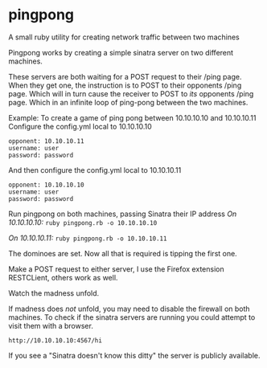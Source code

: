 # pingpong
A small ruby utility for creating network traffic between two machines

Pingpong works by creating a simple sinatra server on two different machines.

These servers are both waiting for a POST request to their /ping page.
When they get one, the instruction is to POST to their opponents /ping page.
Which will in turn cause the receiver to POST to *its* opponents /ping page.
Which in an infinite loop of ping-pong between the two machines.


Example:
To create a game of ping pong between 10.10.10.10 and 10.10.10.11
Configure the config.yml local to 10.10.10.10

```
opponent: 10.10.10.11
username: user
password: password
```

And then configure the config.yml local to 10.10.10.11

```
opponent: 10.10.10.10
username: user
password: password
```

Run pingpong on both machines, passing Sinatra their IP address
*On 10.10.10.10:*
```ruby pingpong.rb -o 10.10.10.10```

*On 10.10.10.11:*
```ruby pingpong.rb -o 10.10.10.11```

The dominoes are set. Now all that is required is tipping the first one.

Make a POST request to either server, I use the Firefox extension RESTCLient, others work as well.

Watch the madness unfold.







If madness does _not_ unfold, you may need to disable the firewall on both machines.
To check if the sinatra servers are running you could attempt to visit them with a browser.

```http://10.10.10.10:4567/hi```

If you see a "Sinatra doesn't know this ditty" the server is publicly available.